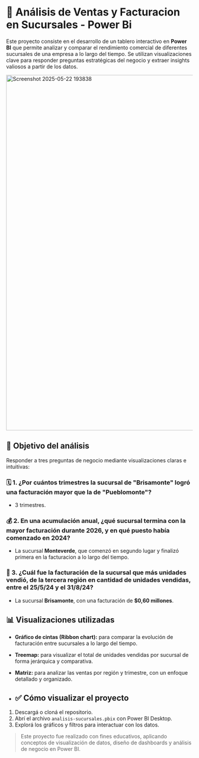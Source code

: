 # 🏢 Análisis de Ventas y Facturacion en Sucursales - Power Bi

Este proyecto consiste en el desarrollo de un tablero interactivo en **Power BI** que permite analizar y comparar el rendimiento comercial de diferentes sucursales de una empresa a lo largo del tiempo. Se utilizan visualizaciones clave para responder preguntas estratégicas del negocio y extraer insights valiosos a partir de los datos.

<img width="956" alt="Screenshot 2025-05-22 193838" src="https://github.com/user-attachments/assets/dd1f0eb8-1a6f-4dc1-87f6-1bf0d6f55981" />

## 📌 Objetivo del análisis

Responder a tres preguntas de negocio mediante visualizaciones claras e intuitivas:

### 🗓️ 1. ¿Por cuántos trimestres la sucursal de "Brisamonte" logró una facturación mayor que la de "Pueblomonte"?
- 3 trimestres.

### 💰 2. En una acumulación anual, ¿qué sucursal termina con la mayor facturación durante 2026, y en qué puesto había comenzado en 2024?
- La sucursal **Monteverde**, que comenzó en segundo lugar y finalizó primera en la facturacion a lo largo del tiempo.

### 🏢 3. ¿Cuál fue la facturación de la sucursal que más unidades vendió, de la tercera región en cantidad de unidades vendidas, entre el 25/5/24 y el 31/8/24?
- La sucursal **Brisamonte**, con una facturación de **$0,60 millones**.

## 📊 Visualizaciones utilizadas

- **Gráfico de cintas (Ribbon chart):** para comparar la evolución de facturación entre sucursales a lo largo del tiempo.
- **Treemap:** para visualizar el total de unidades vendidas por sucursal de forma jerárquica y comparativa.
- **Matriz:** para analizar las ventas por región y trimestre, con un enfoque detallado y organizado.

- ## ✅ Cómo visualizar el proyecto

1. Descargá o cloná el repositorio.
2. Abrí el archivo `analisis-sucursales.pbix` con Power BI Desktop.
3. Explorá los gráficos y filtros para interactuar con los datos.

> Este proyecto fue realizado con fines educativos, aplicando conceptos de visualización de datos, diseño de dashboards y análisis de negocio en Power BI.
